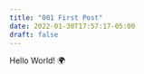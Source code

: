 ```yaml
---
title: "001 First Post"
date: 2022-01-30T17:57:17-05:00
draft: false
---
```


Hello World! :earth_africa:
